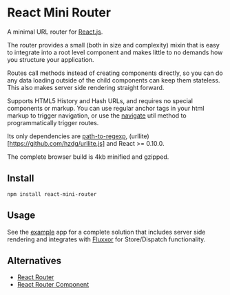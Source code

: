 # React Mini Router

A minimal URL router for [React.js](http://facebook.github.io/react/).

The router provides a small (both in size and complexity) mixin that is easy to integrate
into a root level component and makes little to no demands how you structure your application.

Routes call methods instead of creating components directly, so you can do any data loading outside of 
the child components can keep them stateless. This also makes server side rendering straight forward.

Supports HTML5 History and Hash URLs, and requires no special components or markup. You can use
regular anchor tags in your html markup to trigger navigation, or use the [navigate](./lib/navigate.js)
util method to programmatically trigger routes. 

Its only dependencies are [path-to-regexp](https://github.com/component/path-to-regexp),
(urllite)[https://github.com/hzdg/urllite.js] and React >= 0.10.0.

The complete browser build is 4kb minified and gzipped.

## Install

    npm install react-mini-router
    
## Usage

See the [example](./example) app for a complete solution that includes server side rendering 
and integrates with [Fluxxor](https://github.com/BinaryMuse/fluxxor) for Store/Dispatch functionality.

## Alternatives

* [React Router](https://github.com/rackt/react-router)
* [React Router Component](https://github.com/andreypopp/react-router-component)


